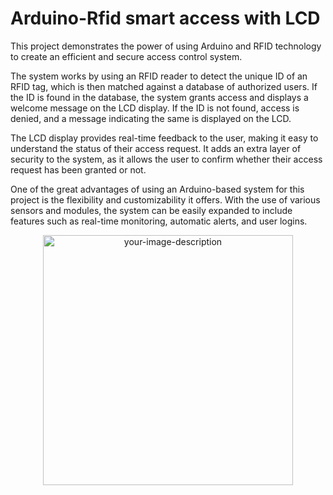 # Arduino-Rfid smart access with LCD


This project demonstrates the power of using Arduino and RFID technology to create an efficient and secure access control system.

The system works by using an RFID reader to detect the unique ID of an RFID tag, which is then matched against a database of authorized users.
If the ID is found in the database, the system grants access and displays a welcome message on the LCD display. 
If the ID is not found, access is denied, and a message indicating the same is displayed on the LCD.

The LCD display provides real-time feedback to the user, making it easy to understand the status of their access request. 
It adds an extra layer of security to the system, as it allows the user to confirm whether their access request has been granted or not.

One of the great advantages of using an Arduino-based system for this project is the flexibility and customizability it offers.
With the use of various sensors and modules, the system can be easily expanded to include features such as real-time monitoring, automatic alerts, and user logins.

<p align="center">
  <img src="https://github.com/chrysostomos997/Arduino-Projects/blob/412731486474de3b673c53047602d61a56cf7bd2/RFID%20SMART%20ACCESS%20WITH%20LCD/Photos/rfid.gif" alt="your-image-description" width="400" />
</p>
